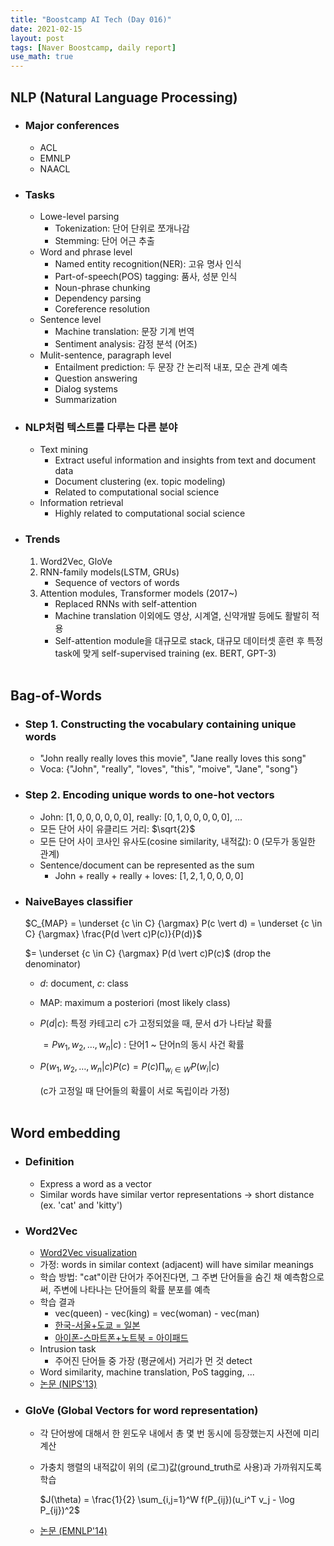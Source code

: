 ```yaml
---
title: "Boostcamp AI Tech (Day 016)"
date: 2021-02-15
layout: post
tags: [Naver Boostcamp, daily report]
use_math: true
---
```


## NLP (Natural Language Processing)
* ### Major conferences
    * ACL
    * EMNLP
    * NAACL
* ### Tasks
    * Lowe-level parsing
        * Tokenization: 단어 단위로 쪼개나감
        * Stemming: 단어 어근 추출
    * Word and phrase level
        * Named entity recognition(NER): 고유 명사 인식
        * Part-of-speech(POS) tagging: 품사, 성분 인식
        * Noun-phrase chunking
        * Dependency parsing
        * Coreference resolution
    * Sentence level
        * Machine translation: 문장 기계 번역
        * Sentiment analysis: 감정 분석 (어조)
    * Mulit-sentence, paragraph level
        * Entailment prediction: 두 문장 간 논리적 내포, 모순 관계 예측
        * Question answering
        * Dialog systems
        * Summarization
* ### NLP처럼 텍스트를 다루는 다른 분야
    * Text mining
        * Extract useful information and insights from text and document data
        * Document clustering (ex. topic modeling)
        * Related to computational social science
    * Information retrieval
        * Highly related to computational social science
* ### Trends
    1. Word2Vec, GloVe
    2. RNN-family models(LSTM, GRUs)
        * Sequence of vectors of words
    3. Attention modules, Transformer models (2017~)
        * Replaced RNNs with self-attention
        * Machine translation 이외에도 영상, 시계열, 신약개발 등에도 활발히 적용
        * Self-attention module을 대규모로 stack, 대규모 데이터셋 훈련 후 특정 task에 맞게 self-supervised training (ex. BERT, GPT-3)
<br><br>

## Bag-of-Words
* ### Step 1. Constructing the vocabulary containing unique words
    * "John really really loves this movie", "Jane really loves this song"
    * Voca: {"John", "really", "loves", "this", "moive", "Jane", "song"}
* ### Step 2. Encoding unique words to one-hot vectors
    * John: $[1,0,0,0,0,0,0]$, really: $[0,1,0,0,0,0,0]$, ...
    * 모든 단어 사이 유클리드 거리: $\sqrt{2}$
    * 모든 단어 사이 코사인 유사도(cosine similarity, 내적값): 0 (모두가 동일한 관계)
    * Sentence/document can be represented as the sum
        * John + really + really + loves: $[1,2,1,0,0,0,0]$

* ### NaiveBayes classifier

    $C_{MAP} = \underset {c \in C} {\argmax} P(c \vert d) = \underset {c \in C} {\argmax} \frac{P(d \vert c)P(c)}{P(d)}$

    $= \underset {c \in C} {\argmax} P(d \vert c)P(c)$ (drop the denominator)

    * $d$: document, $c$: class
    * MAP: maximum a posteriori (most likely class)

    * $P(d \vert c)$: 특정 카테고리 c가 고정되었을 때, 문서 d가 나타날 확률

        $= Pw_1, w_2, \dots, w_n \vert c)$ : 단어1 ~ 단어n의 동시 사건 확률 
    * $P(w_1, w_2, \dots, w_n \vert c)P(c) = P(c) \prod_{w_i \in W} P(w_i \vert c)$
    
        (c가 고정일 때 단어들의 확률이 서로 독립이라 가정)
<br><br>

## Word embedding
* ### Definition
    * Express a word as a vector
    * Similar words have similar vertor representations $\rightarrow$ short distance (ex. 'cat' and 'kitty')
* ### Word2Vec
    * [Word2Vec visualization](https://ronxin.github.io/wevi/)
    * 가정: words in similar context (adjacent) will have similar meanings
    * 학습 방법: "cat"이란 단어가 주어진다면, 그 주변 단어들을 숨긴 채 예측함으로써, 주변에 나타나는 단어들의 확률 분포를 예측
    * 학습 결과
        * vec(queen) - vec(king) = vec(woman) - vec(man)
        * [한국-서울+도쿄 = 일본](https://word2vec.kr/search/?query=%ED%95%9C%EA%B5%AD-%EC%84%9C%EC%9A%B8%2B%EB%8F%84%EC%BF%84)
        * [아이폰-스마트폰+노트북 = 아이패드](https://word2vec.kr/search/?query=%EC%95%84%EC%9D%B4%ED%8F%B0-%EC%8A%A4%EB%A7%88%ED%8A%B8%ED%8F%B0%2B%EB%85%B8%ED%8A%B8%EB%B6%81)
    * Intrusion task
        * 주어진 단어들 중 가장 (평균에서) 거리가 먼 것 detect
    * Word similarity, machine translation, PoS tagging, ...
    * [논문 (NIPS'13)](https://arxiv.org/abs/1310.4546)
* ### GloVe (Global Vectors for word representation)
    * 각 단어쌍에 대해서 한 윈도우 내에서 총 몇 번 동시에 등장했는지 사전에 미리 계산
    * 가충치 행렬의 내적값이 위의 (로그)값(ground_truth로 사용)과 가까워지도록 학습

        $J(\theta) = \frac{1}{2} \sum_{i,j=1}^W f(P_{ij})(u_i^T v_j - \log P_{ij})^2$

    * [논문 (EMNLP'14)](https://www.aclweb.org/anthology/D14-1162/)